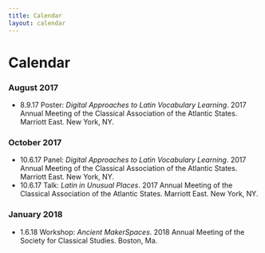 ```yaml
---
title: Calendar
layout: calendar
---
```


# Calendar

### August 2017
- 8.9.17 Poster: *Digital Approaches to Latin Vocabulary Learning*. 2017 Annual Meeting of the Classical Association of the Atlantic States. Marriott East. New York, NY.

### October 2017
- 10.6.17 Panel: *Digital Approaches to Latin Vocabulary Learning*. 2017 Annual Meeting of the Classical Association of the Atlantic States. Marriott East. New York, NY.
- 10.6.17 Talk: *Latin in Unusual Places*. 2017 Annual Meeting of the Classical Association of the Atlantic States. Marriott East. New York, NY.<!--- [[abstract]](../amor-belli){:.cv-link}--->

### January 2018
- 1.6.18 Workshop: *Ancient MakerSpaces*. 2018 Annual Meeting of the Society for Classical Studies. Boston, Ma.

<!---
### April 2018
- 4.20.18 Conference: *Future Philologies: Digital Approaches to Historical Language Text*. Institute for the Study of the Ancient World. New York, NY.
--->